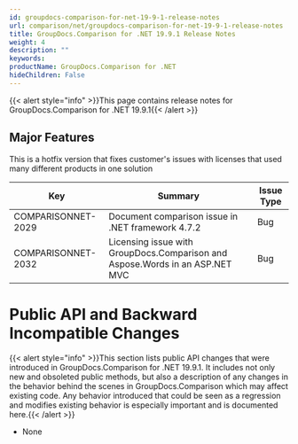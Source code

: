 ```yaml
---
id: groupdocs-comparison-for-net-19-9-1-release-notes
url: comparison/net/groupdocs-comparison-for-net-19-9-1-release-notes
title: GroupDocs.Comparison for .NET 19.9.1 Release Notes
weight: 4
description: ""
keywords: 
productName: GroupDocs.Comparison for .NET
hideChildren: False
---
```

{{< alert style="info" >}}This page contains release notes for GroupDocs.Comparison for .NET 19.9.1{{< /alert >}}

## Major Features

This is a hotfix version that fixes customer's issues with licenses that used many different products in one solution

| Key | Summary | Issue Type |
| --- | --- | --- |
| COMPARISONNET-2029 | Document comparison issue in .NET framework 4.7.2 | Bug |
| COMPARISONNET-2032 | Licensing issue with GroupDocs.Comparison and Aspose.Words in an ASP.NET MVC | Bug |

# Public API and Backward Incompatible Changes

{{< alert style="info" >}}This section lists public API changes that were introduced in GroupDocs.Comparison for .NET 19.9.1. It includes not only new and obsoleted public methods, but also a description of any changes in the behavior behind the scenes in GroupDocs.Comparison which may affect existing code. Any behavior introduced that could be seen as a regression and modifies existing behavior is especially important and is documented here.{{< /alert >}}

*   None

